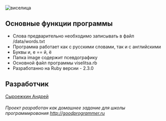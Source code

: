 
  ![виселица](https://games.mail.ru/pic/pc/game/picture/9d/9c068.jpeg)

## Основные функции программы

  + Слова предварительно необходимо записывать в файл /data/words.txt
  + Программа работает как с русскими словами, так и с английскими
  + Буквы и, е == й, ё
  + Папка image содержит псевдографику
  + Основной файл программы viselitsa.rb
  + Разработанно на Ruby версии - 2.3.0
  
## Разработчик

  [Сыроежкин Андрей](https://github.com/MrBeean)
  
###### Проект разработан как домашнее задание для школы программирования http://goodprogrammer.ru
    